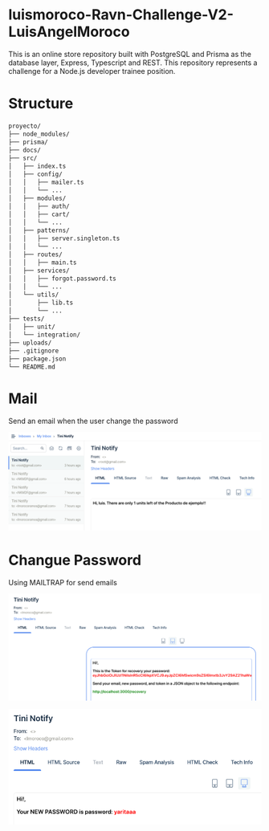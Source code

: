 # luismoroco-Ravn-Challenge-V2-LuisAngelMoroco
This is an online store repository built with PostgreSQL and Prisma as the database layer, Express, Typescript and REST. This repository represents a challenge for a Node.js developer trainee position. 

# Structure 

```
proyecto/
├── node_modules/
├── prisma/
├── docs/
├── src/
│   ├── index.ts
│   ├── config/
│   │   ├── mailer.ts
│   │   └── ...
│   ├── modules/
│   │   ├── auth/
│   │   ├── cart/
│   │   └── ...
│   ├── patterns/
│   │   ├── server.singleton.ts
│   │   └── ...
│   ├── routes/
│   │   ├── main.ts
│   ├── services/
│   │   ├── forgot.password.ts
│   │   └── ...
│   └── utils/
│       ├── lib.ts
│       └── ...
├── tests/
│   ├── unit/
│   └── integration/
├── uploads/
├── .gitignore
├── package.json
└── README.md
```

# Mail
Send an email when the user change the password

![mail](./docs/mail.png)

# Changue Password 

Using MAILTRAP for send emails

![mail_1](./docs/passwordrecovery.png)

![mail_2](./docs/newpasswordnotify.png)
